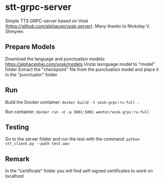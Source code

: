 # stt-grpc-server
Simple TTS GRPC-server based on Vosk (https://github.com/alphacep/vosk-server). Many thanks to Nickolay V. Shmyrev.

## Prepare Models
Download the language and punctuation models: https://alphacephei.com/vosk/models
Unzip lasnguage model to "model" folder
Extract the "checkpoint" file from the punctuation model and place it in the "punctuator" folder

## Run
Build the Docker container:
`docker build -t vosk-grpc:ru-full .`

Run container:
`docker run -d -p 5001:5001 wentor/vosk-grpc:ru-full`

## Testing
Go to the server folder and run the test with the command:
`python stt_client.py --path test.wav`

## Remark
In the "certificate" folder you will find self-signed certificates to work on localhost
